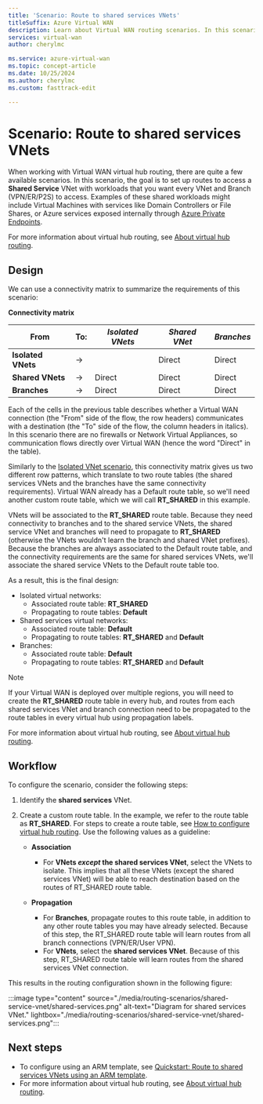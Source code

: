 ```yaml
---
title: 'Scenario: Route to shared services VNets'
titleSuffix: Azure Virtual WAN
description: Learn about Virtual WAN routing scenarios. In this scenario, you set up routes to access a shared service VNet with a workload that you want every VNet and branch to access.
services: virtual-wan
author: cherylmc

ms.service: azure-virtual-wan
ms.topic: concept-article
ms.date: 10/25/2024
ms.author: cherylmc
ms.custom: fasttrack-edit

---
```

# Scenario: Route to shared services VNets

When working with Virtual WAN virtual hub routing, there are quite a few available scenarios. In this scenario, the goal is to set up routes to access a **Shared Service** VNet with workloads that you want every VNet and Branch (VPN/ER/P2S) to access. Examples of these shared workloads might include Virtual Machines with services like Domain Controllers or File Shares, or Azure services exposed internally through [Azure Private Endpoints](../private-link/private-endpoint-overview.md).

For more information about virtual hub routing, see [About virtual hub routing](about-virtual-hub-routing.md).

## <a name="design"></a>Design

We can use a connectivity matrix to summarize the requirements of this scenario:

**Connectivity matrix**

| From             | To:   |*Isolated VNets*|*Shared VNet*|*Branches*|
|---|---|---|---|---|
|**Isolated VNets**| ->|        | Direct | Direct |
|**Shared VNets**  |->| Direct | Direct | Direct |
|**Branches**      |->| Direct | Direct | Direct |

Each of the cells in the previous table describes whether a Virtual WAN connection (the "From" side of the flow, the row headers) communicates with a destination (the "To" side of the flow, the column headers in italics). In this scenario there are no firewalls or Network Virtual Appliances, so communication flows directly over Virtual WAN (hence the word "Direct" in the table).

Similarly to the [Isolated VNet scenario](scenario-isolate-vnets.md), this connectivity matrix gives us two different row patterns, which translate to two route tables (the shared services VNets and the branches have the same connectivity requirements). Virtual WAN already has a Default route table, so we'll need another custom route table, which we will call **RT_SHARED** in this example.

VNets will be associated to the **RT_SHARED** route table. Because they need connectivity to branches and to the shared service VNets, the shared service VNet and branches will need to propagate to **RT_SHARED** (otherwise the VNets wouldn't learn the branch and shared VNet prefixes). Because the branches are always associated to the Default route table, and the connectivity requirements are the same for shared services VNets, we'll associate the shared service VNets to the Default route table too.

As a result, this is the final design:

* Isolated virtual networks:
  * Associated route table: **RT_SHARED**
  * Propagating to route tables: **Default**
* Shared services virtual networks:
  * Associated route table: **Default**
  * Propagating to route tables: **RT_SHARED** and **Default**
* Branches:
  * Associated route table: **Default**
  * Propagating to route tables: **RT_SHARED** and **Default**

> [!NOTE]
> If your Virtual WAN is deployed over multiple regions, you will need to create the **RT_SHARED** route table in every hub, and routes from each shared services VNet and branch connection need to be propagated to the route tables in every virtual hub using propagation labels.

For more information about virtual hub routing, see [About virtual hub routing](about-virtual-hub-routing.md).

## <a name="workflow"></a>Workflow

To configure the scenario, consider the following steps:

1. Identify the **shared services** VNet.
2. Create a custom route table. In the example, we refer to the route table as **RT_SHARED**. For steps to create a route table, see [How to configure virtual hub routing](how-to-virtual-hub-routing.md). Use the following values as a guideline:

   * **Association**
     * For **VNets *except* the shared services VNet**, select the VNets to isolate. This implies that all these VNets (except the shared services VNet) will be able to reach destination based on the routes of RT_SHARED route table.

   * **Propagation**
      * For **Branches**, propagate routes to this route table, in addition to any other route tables you may have already selected. Because of this step, the RT_SHARED route table will learn routes from all branch connections (VPN/ER/User VPN).
      * For **VNets**, select the **shared services VNet**. Because of this step, RT_SHARED route table will learn routes from the shared services VNet connection.

This results in the routing configuration shown in the following figure:

   :::image type="content" source="./media/routing-scenarios/shared-service-vnet/shared-services.png" alt-text="Diagram for shared services VNet." lightbox="./media/routing-scenarios/shared-service-vnet/shared-services.png":::

## Next steps

* To configure using an ARM template, see [Quickstart: Route to shared services VNets using an ARM template](quickstart-route-shared-services-vnet-template.md).
* For more information about virtual hub routing, see [About virtual hub routing](about-virtual-hub-routing.md).
